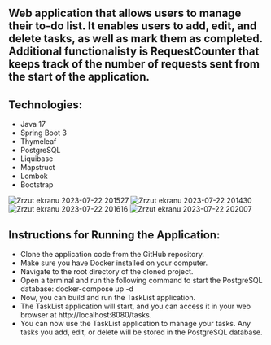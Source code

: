 ## Web application that allows users to manage their to-do list. It enables users to add, edit, and delete tasks, as well as mark them as completed. Additional functionalisty is RequestCounter that keeps track of the number of requests sent from the start of the application.

## Technologies:
- Java 17
- Spring Boot 3
- Thymeleaf
- PostgreSQL
- Liquibase
- Mapstruct
- Lombok
- Bootstrap

![Zrzut ekranu 2023-07-22 201527](https://github.com/darekszyper/task-list/assets/114878453/3415e804-1fc4-4c61-8a37-e24163cc25a2)
![Zrzut ekranu 2023-07-22 201430](https://github.com/darekszyper/task-list/assets/114878453/8340f231-a795-47e0-95a5-9bec09f1b86e)
![Zrzut ekranu 2023-07-22 201616](https://github.com/darekszyper/task-list/assets/114878453/83ec12f4-51db-4590-921a-f6d6b0a37aca)
![Zrzut ekranu 2023-07-22 202007](https://github.com/darekszyper/task-list/assets/114878453/3b51cae1-3731-4329-8ffb-3a589e39daca)

## Instructions for Running the Application:

- Clone the application code from the GitHub repository.
- Make sure you have Docker installed on your computer.
- Navigate to the root directory of the cloned project.
- Open a terminal and run the following command to start the PostgreSQL database: docker-compose up -d
- Now, you can build and run the TaskList application.
- The TaskList application will start, and you can access it in your web browser at http://localhost:8080/tasks.
- You can now use the TaskList application to manage your tasks. Any tasks you add, edit, or delete will be stored in the PostgreSQL database.

